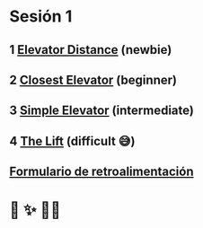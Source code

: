 # Sesión 1

## 1 [Elevator Distance](exercises/elevator-distance/README.html) (newbie)

## 2 [Closest Elevator](exercises/closest-elevator/README.html) (beginner)

## 3 [Simple Elevator](exercises/simple-elevator/README.html) (intermediate)

## 4 [The Lift](exercises/the-lift/README.html) (difficult 😅)

## [Formulario de retroalimentación](https://docs.google.com/forms/d/e/1FAIpQLSds2qzADycWhSC1F_Cmh5RE8KcYj0QdSxhlVQgcynSvtqUM3w/viewform)

# 🙇 ✨ 🙇‍♀️

